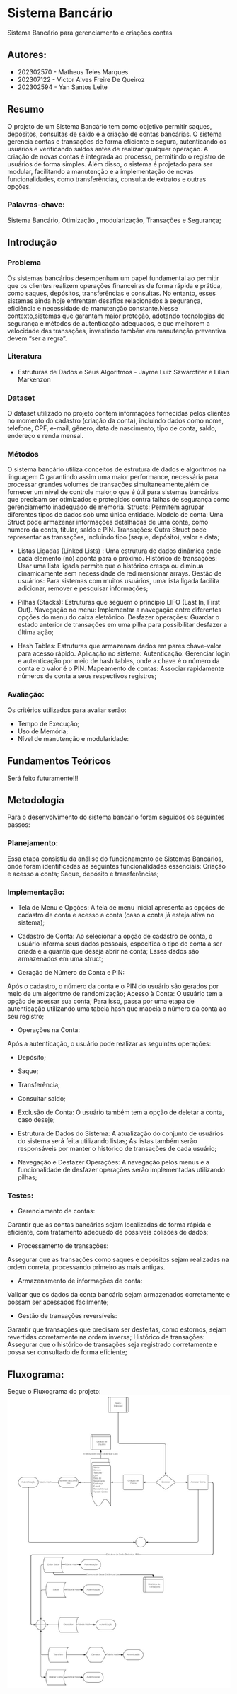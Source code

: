 # Sistema Bancário
Sistema Bancário para gerenciamento e criações contas 

## Autores: 

- 202302570 - Matheus Teles Marques 
- 202307122 - Victor Alves Freire De Queiroz
- 202302594 - Yan Santos Leite



## Resumo

O projeto de um Sistema Bancário tem como objetivo permitir saques, depósitos, consultas de saldo e a criação de contas bancárias.
O sistema gerencia contas e transações de forma eficiente e segura, autenticando os usuários e verificando saldos antes de realizar 
qualquer operação. A criação de novas contas é integrada ao processo, permitindo o registro de usuários de forma simples. Além disso,
o sistema é projetado para ser modular, facilitando a manutenção e a implementação de novas funcionalidades, como transferências,
consulta de extratos e outras opções.

### Palavras-chave: 
Sistema Bancário, Otimização , modularização, Transações e Segurança; 



## Introdução

### Problema
Os sistemas bancários desempenham um papel fundamental ao permitir que os clientes realizem operações financeiras de forma rápida e prática, como saques, depósitos, transferências e consultas. No entanto, esses sistemas ainda hoje enfrentam desafios relacionados à segurança, eficiência e necessidade de manutenção constante.Nesse contexto,sistemas que garantam maior proteção, adotando tecnologias de segurança e métodos de autenticação adequados, e que melhorem a velocidade das transações, investindo também em manutenção preventiva devem “ser a regra”.

### Literatura

* Estruturas de Dados e Seus Algoritmos - Jayme Luiz Szwarcfiter e Lilian Markenzon

### Dataset

O dataset utilizado no projeto contém informações fornecidas pelos clientes no momento do cadastro (criação da conta), incluindo dados como nome, telefone, CPF, e-mail, gênero, data de nascimento, tipo de conta, saldo, endereço e renda mensal.

### Métodos

O sistema bancário utiliza conceitos de estrutura de dados e algoritmos na linguagem C garantindo assim uma maior performance, necessária para processar grandes volumes de transações simultaneamente,além de fornecer um nível de controle maior,o que é útil para sistemas bancários que precisam ser otimizados e protegidos contra falhas de segurança como gerenciamento inadequado de memória.
Structs: Permitem agrupar diferentes tipos de dados sob uma única entidade. Modelo de conta: Uma Struct pode armazenar informações detalhadas de uma conta, como número da conta, titular, saldo e PIN. Transações: Outra Struct pode representar as transações, incluindo tipo (saque, depósito), valor e data;

* Listas Ligadas (Linked Lists) :
Uma estrutura de dados dinâmica onde cada elemento (nó) aponta para o próximo. Histórico de transações: Usar uma lista ligada permite que o histórico cresça ou diminua dinamicamente sem necessidade de redimensionar arrays. Gestão de usuários: Para sistemas com muitos usuários, uma lista ligada facilita adicionar, remover e pesquisar informações;


* Pilhas (Stacks):
Estruturas que seguem o princípio LIFO (Last In, First Out). Navegação no menu: Implementar a navegação entre diferentes opções do menu do caixa eletrônico. Desfazer operações: Guardar o estado anterior de transações em uma pilha para possibilitar desfazer a última ação;


* Hash Tables:
Estruturas que armazenam dados em pares chave-valor para acesso rápido. Aplicação no sistema: Autenticação: Gerenciar login e autenticação por meio de hash tables, onde a chave é o número da conta e o valor é o PIN. Mapeamento de contas: Associar rapidamente números de conta a seus respectivos registros;


### Avaliação:

Os critérios utilizados para avaliar serão:
   * Tempo de Execução;
   * Uso de Memória; 
   * Nível de manutenção e modularidade:

## Fundamentos Teóricos


Será feito futuramente!!!

## Metodologia


Para o  desenvolvimento do sistema bancário foram seguidos os seguintes passos:

### Planejamento:

Essa etapa  consistiu da análise do funcionamento de Sistemas Bancários, onde foram identificadas as seguintes funcionalidades essenciais:
Criação e acesso a conta;
Saque, depósito e transferências;

### Implementação:

* Tela de Menu e Opções: A tela de menu inicial apresenta as opções de cadastro de conta e acesso a conta (caso a conta já esteja ativa no sistema);

* Cadastro de Conta: Ao selecionar a opção de cadastro de conta, o usuário informa seus dados pessoais, especifica o tipo de conta a ser criada e a quantia que deseja abrir na conta;
Esses dados são armazenados em uma struct;

* Geração de Número de Conta e PIN:

Após o cadastro, o número da conta e o PIN do usuário são gerados por meio de um algoritmo de randomização;
Acesso à Conta: O usuário tem a opção de acessar sua conta;
Para isso, passa por uma etapa de autenticação utilizando uma tabela hash que mapeia o número da conta ao seu registro;

* Operações na Conta:

Após a autenticação, o usuário pode realizar as seguintes operações:

 * Depósito;
 * Saque;
 * Transferência;
 * Consultar saldo;

* Exclusão de Conta:
O usuário também tem a opção de deletar a conta, caso deseje;

* Estrutura de Dados do Sistema:
A atualização do conjunto de usuários do sistema será feita utilizando listas;
As listas também serão responsáveis por manter o histórico de transações de cada usuário;

* Navegação e Desfazer Operações:
A navegação pelos menus e a funcionalidade de desfazer operações serão implementadas utilizando pilhas;

### Testes:

* Gerenciamento de contas:

Garantir que as contas bancárias sejam localizadas de forma rápida e eficiente, com tratamento adequado de possíveis colisões de dados;

* Processamento de transações:

Assegurar que as transações como saques e depósitos sejam realizadas na ordem correta, processando primeiro as mais antigas.

* Armazenamento de informações de conta:

Validar que os dados da conta bancária sejam armazenados corretamente e possam ser acessados facilmente;

* Gestão de transações reversíveis:

Garantir que transações que precisam ser desfeitas, como estornos, sejam revertidas corretamente na ordem inversa;
Histórico de transações: Assegurar que o histórico de transações seja registrado corretamente e possa ser consultado de forma eficiente;


## Fluxograma: 

Segue o Fluxograma do projeto: 
![Fluxograma do Projeto](assets/FluxogramaFinal.jpg)

